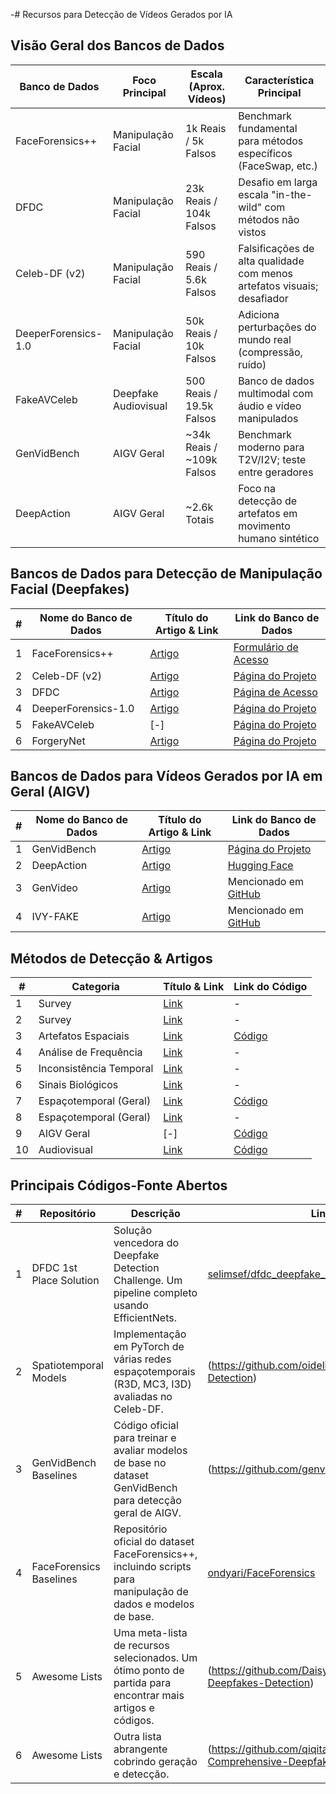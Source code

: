 -# Recursos para Detecção de Vídeos Gerados por IA

## Visão Geral dos Bancos de Dados

| Banco de Dados | Foco Principal | Escala (Aprox. Vídeos) | Característica Principal |
|---|---|---|---|
| FaceForensics++ | Manipulação Facial | 1k Reais / 5k Falsos | Benchmark fundamental para métodos específicos (FaceSwap, etc.) |
| DFDC | Manipulação Facial | 23k Reais / 104k Falsos | Desafio em larga escala "in-the-wild" com métodos não vistos |
| Celeb-DF (v2) | Manipulação Facial | 590 Reais / 5.6k Falsos | Falsificações de alta qualidade com menos artefatos visuais; desafiador |
| DeeperForensics-1.0 | Manipulação Facial | 50k Reais / 10k Falsos | Adiciona perturbações do mundo real (compressão, ruído) |
| FakeAVCeleb | Deepfake Audiovisual | 500 Reais / 19.5k Falsos | Banco de dados multimodal com áudio e vídeo manipulados |
| GenVidBench | AIGV Geral | ~34k Reais / ~109k Falsos | Benchmark moderno para T2V/I2V; teste entre geradores |
| DeepAction | AIGV Geral | ~2.6k Totais | Foco na detecção de artefatos em movimento humano sintético |

## Bancos de Dados para Detecção de Manipulação Facial (Deepfakes)

| # | Nome do Banco de Dados | Título do Artigo & Link | Link do Banco de Dados |
|---|---|---|---|
| 1 | FaceForensics++ |[Artigo](https://arxiv.org/abs/1901.08971) | [Formulário de Acesso](https://www.google.com/search?q=https://docs.google.com/forms/d/e/1FAIpQLSdRRR3L5zAv6tQ_CKxmK4W96tAab_pfBu2EKAgQbeDVhmXagg/viewform) |
| 2 | Celeb-DF (v2) |[Artigo](https://arxiv.org/abs/1909.12962) | [Página do Projeto](https://github.com/yuezunli/celeb-deepfakeforensics) |
| 3 | DFDC |[Artigo](https://arxiv.org/abs/2006.07397) | [Página de Acesso](https://ai.meta.com/datasets/dfdc/) |
| 4 | DeeperForensics-1.0 |[Artigo](https://arxiv.org/abs/2001.03024) | [Página do Projeto](https://github.com/EndlessSora/DeeperForensics-1.0) |
| 5 | FakeAVCeleb |[-] | [Página do Projeto](https://github.com/DASH-Lab/FakeAVCeleb) |
| 6 | ForgeryNet |[Artigo](https://openaccess.thecvf.com/content/CVPR2023/papers/Tan_Learning_on_Gradients_Generalized_Artifacts_Representation_for_GAN-Generated_Images_Detection_CVPR_2023_paper.pdf) | [Página do Projeto](https://github.com/Daisy-Zhang/Awesome-Deepfakes-Detection) |

## Bancos de Dados para Vídeos Gerados por IA em Geral (AIGV)

| # | Nome do Banco de Dados | Título do Artigo & Link | Link do Banco de Dados |
|---|---|---|---|
| 1 | GenVidBench |[Artigo](https://arxiv.org/abs/2501.11340) | [Página do Projeto](https://github.com/genvidbench/GenVidBench) |
| 2 | DeepAction |[Artigo](https://arxiv.org/abs/2412.00526) | [Hugging Face](https://huggingface.co/datasets/faridlab/deepaction_v1) |
| 3 | GenVideo |[Artigo](https://arxiv.org/abs/2405.19707) | Mencionado em [GitHub](https://github.com/chenhaoxing/Awesome-AI-Generated-Video-Detection) |
| 4 | IVY-FAKE |[Artigo](https://arxiv.org/abs/2506.00979) | Mencionado em [GitHub](https://github.com/chenhaoxing/Awesome-AI-Generated-Video-Detection) |

## Métodos de Detecção & Artigos

| # | Categoria | Título & Link | Link do Código |
|---|---|---|---|
| 1 | Survey | [Link](https://arxiv.org/abs/2403.17881) | - |
| 2 | Survey | [Link](https://arxiv.org/abs/2001.00179) | - |
| 3 | Artefatos Espaciais | [Link](https://arxiv.org/abs/1912.13458) | [Código](https://www.google.com/search?q=https://github.com/JStehouwer/FF-X-ray) |
| 4 | Análise de Frequência | [Link](https://openaccess.thecvf.com/content/CVPR2021/papers/Li_Frequency-Aware_Discriminative_Feature_Learning_Supervised_by_Single-Center_Loss_for_Face_CVPR_2021_paper.pdf) | - |
| 5 | Inconsistência Temporal | [Link](https://arxiv.org/abs/1811.00661) | - |
| 6 | Sinais Biológicos | [Link](https://arxiv.org/abs/1806.02877) | - |
| 7 | Espaçotemporal (Geral) | [Link](https://openaccess.thecvf.com/content/ICCV2023/papers/Xu_TALL_Thumbnail_Layout_for_Deepfake_Video_Detection_ICCV_2023_paper.pdf)  | [Código](https://github.com/rainy-xu/TALL4Deepfake) |
| 8 | Espaçotemporal (Geral) | [Link](https://ieeexplore.ieee.org/document/10173099) | - |
| 9 | AIGV Geral | [-] | [Código](https://github.com/chenhaoxing/DeMamba) |
| 10 | Audiovisual | [Link](https://nips.cc/virtual/2024/poster/94610)| [Código](https://github.com/Eleven4AI/SpeechForensics) |

## Principais Códigos-Fonte Abertos

| # | Repositório | Descrição | Link |
|---|---|---|---|
| 1 | DFDC 1st Place Solution | Solução vencedora do Deepfake Detection Challenge. Um pipeline completo usando EfficientNets. | [selimsef/dfdc_deepfake_challenge](https://github.com/selimsef/dfdc_deepfake_challenge) |
| 2 | Spatiotemporal Models | Implementação em PyTorch de várias redes espaçotemporais (R3D, MC3, I3D) avaliadas no Celeb-DF. |(https://github.com/oidelima/Deepfake-Detection) |
| 3 | GenVidBench Baselines | Código oficial para treinar e avaliar modelos de base no dataset GenVidBench para detecção geral de AIGV. |(https://github.com/genvidbench/GenVidBench) |
| 4 | FaceForensics Baselines | Repositório oficial do dataset FaceForensics++, incluindo scripts para manipulação de dados e modelos de base. | [ondyari/FaceForensics](https://github.com/ondyari/FaceForensics) |
| 5 | Awesome Lists | Uma meta-lista de recursos selecionados. Um ótimo ponto de partida para encontrar mais artigos e códigos. |(https://github.com/Daisy-Zhang/Awesome-Deepfakes-Detection) |
| 6 | Awesome Lists | Outra lista abrangente cobrindo geração e detecção. |(https://github.com/qiqitao77/Awesome-Comprehensive-Deepfake-Detection) |
